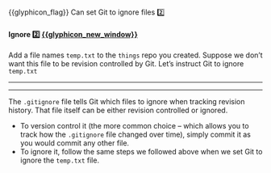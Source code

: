 <span id="outcomes">{{glyphicon_flag}} Can set Git to ignore files :two:</span>

<div id="title">

#### Ignore :two: [{{glyphicon_new_window}}]({{baseUrl}}/gitAndGithub/ignore/index.html)

</div>

<div id="body">

Add a file names `temp.txt` to the `things` repo you created. Suppose we don’t want this file to be revision controlled by Git. Let’s instruct Git to ignore `temp.txt`

<tabs>
  <tab header="SourceTree">
    <include src="./sourcetree.md" />
  <hr></tab>
  <tab header="CLI">
    <include src="./cli.md" />
  <hr></tab>
</tabs>

The `.gitignore` file tells Git which files to ignore when tracking revision history. That file itself can be either revision controlled or ignored.

* To version control it (the more common choice – which allows you to track how the `.gitignore` file changed over time), simply commit it as you would commit any other file.
* To ignore it, follow the same steps we followed above when we set Git to ignore the `temp.txt` file.

</div>

<div id="extras">
</div>